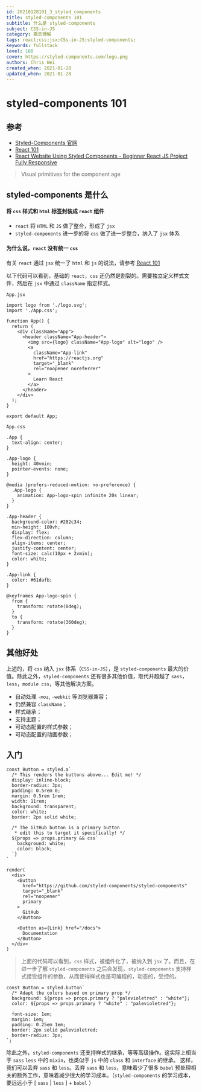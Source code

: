 ```yaml
---
id: 20210128101_3_styled_components
title: styled-components 101
subtitle: 什么是 styled-components
subject: CSS-in-JS
category: 概念理解
tags: react;css;jsx;CSs-in-JS;styled-components;
keywords: fullstack
level: 100
cover: https://styled-components.com/logo.png
authors: Chris Wei
created_when: 2021-01-28
updated_when: 2021-01-28
---
```


# styled-components 101

## 参考

- [Styled-Components 官网](https://styled-components.com/)
- [React 101](/blog/20210128101_2_react)
- [React Website Using Styled Components - Beginner React JS Project Fully Responsive](/watch?v=iP_HqoCuRI0&t=5941s)

> Visual primitives for the component age

## styled-components 是什么

#### 将 `css` 样式和 `html` 标签封装成 `react` 组件

- `react` 将 `HTML` 和 `JS` 做了整合，形成了 `jsx`
- `styled-components` 进一步的将 `css` 做了进一步整合，纳入了 `jsx` 体系

#### 为什么说，`react` 没有统一 `css`

有关 `react` 通过 `jsx` 统一了 `html` 和 `js` 的说法，请参考 [React 101](/blog/20210128101_2_react)

以下代码可以看到，基础的 `react`，`css` 还仍然是割裂的。需要独立定义样式文件，然后在 `jsx` 中通过 `className` 指定样式。

`App.jsx`

```
import logo from './logo.svg';
import './App.css';

function App() {
  return (
    <div className="App">
      <header className="App-header">
        <img src={logo} className="App-logo" alt="logo" />
        <a
          className="App-link"
          href="https://reactjs.org"
          target="_blank"
          rel="noopener noreferrer"
        >
          Learn React
        </a>
      </header>
    </div>
  );
}

export default App;
```

`App.css`

```
.App {
  text-align: center;
}

.App-logo {
  height: 40vmin;
  pointer-events: none;
}

@media (prefers-reduced-motion: no-preference) {
  .App-logo {
    animation: App-logo-spin infinite 20s linear;
  }
}

.App-header {
  background-color: #282c34;
  min-height: 100vh;
  display: flex;
  flex-direction: column;
  align-items: center;
  justify-content: center;
  font-size: calc(10px + 2vmin);
  color: white;
}

.App-link {
  color: #61dafb;
}

@keyframes App-logo-spin {
  from {
    transform: rotate(0deg);
  }
  to {
    transform: rotate(360deg);
  }
}
```

## 其他好处

上述的，将 `css` 纳入 `jsx` 体系（`CSS-in-JS`），是 `styled-components` 最大的价值。除此之外，`styled-components` 还有很多其他价值，取代并超越了 `sass`，`less`，`module css`，等其他解决方案。

- 自动处理 `-moz`, `-webkit` 等浏览器兼容；
- 仍然兼容 `className`；
- 样式继承；
- 支持主题；
- 可动态配置的样式参数；
- 可动态配置的动画参数；


## 入门

```
const Button = styled.a`
  /* This renders the buttons above... Edit me! */
  display: inline-block;
  border-radius: 3px;
  padding: 0.5rem 0;
  margin: 0.5rem 1rem;
  width: 11rem;
  background: transparent;
  color: white;
  border: 2px solid white;

  /* The GitHub button is a primary button
   * edit this to target it specifically! */
  ${props => props.primary && css`
    background: white;
    color: black;
  `}
`

render(
  <div>
    <Button
      href="https://github.com/styled-components/styled-components"
      target="_blank"
      rel="noopener"
      primary
    >
      GitHub
    </Button>

    <Button as={Link} href="/docs">
      Documentation
    </Button>
  </div>
)
```

> 上面的代码可以看到，`css` 样式，被组件化了，被纳入到 `jsx` 了。而且，在进一步了解 `styled-components` 之后会发现，`styled-components` 支持样式接受组件的参数，从而使得样式也是可编程的，动态的，受控的。

```
const Button = styled.button`
  /* Adapt the colors based on primary prop */
  background: ${props => props.primary ? "palevioletred" : "white"};
  color: ${props => props.primary ? "white" : "palevioletred"};

  font-size: 1em;
  margin: 1em;
  padding: 0.25em 1em;
  border: 2px solid palevioletred;
  border-radius: 3px;
`;
```

除此之外，`styled-components` 还支持样式的继承，等等高级操作。这实际上相当于 `sass` `less` 中的 `mixin`，也类似于 `js` 中的 `class` 和 `interface` 的继承。
这样，我们可以丢弃 `sass` 和 `less`。丢弃 `sass` 和 `less`，意味着少了很多 `babel` 预处理相关的额外工作，意味着减少很大的学习成本。（`styled-components` 的学习成本，要远远小于 [ `sass` | `less` ] + `babel` ）